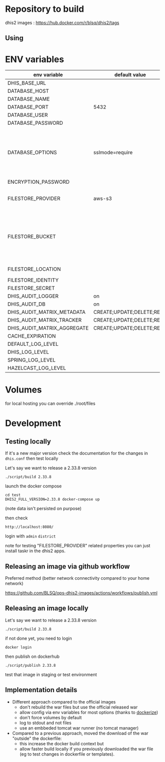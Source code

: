 # Repository to build 

dhis2 images : https://hub.docker.com/r/blsq/dhis2/tags

## Using

# ENV variables

| env variable          | default value  |  description                     |
|-----------------------|----------------|----------------------------------|
| DHIS_BASE_URL         |                |                                  |
| DATABASE_HOST         |                |                                  |
| DATABASE_NAME         |     | |
| DATABASE_PORT         |   5432         |                                  |
| DATABASE_USER         |                |                                  |  
| DATABASE_PASSWORD     |                |                                  |
| DATABASE_OPTIONS      | sslmode=require | depending on how is pg configure you might want to override that (eg localhosting) |
| ENCRYPTION_PASSWORD   |                | |
| FILESTORE_PROVIDER    | aws-s3         | other possible value `filesystem`  |
| FILESTORE_BUCKET      |                | set to files if not S3\n if s3 note that older version don't support eu-central-1 |
| FILESTORE_LOCATION    |                | set to files if not S3                                 |
| FILESTORE_IDENTITY    |                |                                  |
| FILESTORE_SECRET      |                |                                  |
| DHIS_AUDIT_LOGGER     |   on           |                                  |
| DHIS_AUDIT_DB         |   on           |                                  |
| DHIS_AUDIT_MATRIX_METADATA | CREATE;UPDATE;DELETE;READ | |
| DHIS_AUDIT_MATRIX_TRACKER | CREATE;UPDATE;DELETE;READ | |
| DHIS_AUDIT_MATRIX_AGGREGATE | CREATE;UPDATE;DELETE;READ | |
| CACHE_EXPIRATION
| DEFAULT_LOG_LEVEL
| DHIS_LOG_LEVEL
| SPRING_LOG_LEVEL
| HAZELCAST_LOG_LEVEL


# Volumes

for local hosting you can override ./root/files


# Development 
## Testing locally

If it's a new major version check the documentation for the changes in `dhis.conf`
then test locally

Let's say we want to release a 2.33.8 version
```
./script/build 2.33.8
```
launch the docker compose

```
cd test
DHIS2_FULL_VERSION=2.33.8 docker-compose up
```
(note data isn't persisted on purpose)

then check

```
http://localhost:8080/
```

login with `admin` `district`

note for testing "FILESTORE_PROVIDER" related properties you can just install taskr in the dhis2 apps.

## Releasing an image via github workflow

Preferred method (better network connectivity compared to your home network)

https://github.com/BLSQ/ops-dhis2-images/actions/workflows/publish.yml

## Releasing an image locally

Let's say we want to release a 2.33.8 version
```
./script/build 2.33.8
```

if not done yet, you need to login 
```
docker login
```

then publish on dockerhub
```
./script/publish 2.33.8
```

test that image in staging or test environment


## Implementation details

* Different approach compared to the official images
  - don't rebuild the war files but use the official released war
  - allow config via env variables for most options (thanks to [dockerize](https://github.com/jwilder/dockerize))
  - don't force volumes by default
  - log to stdout and not files
  - use an embbeded tomcat war runner (no tomcat manager)
* Compared to a previous approach, moved the download of the war "outside" the dockerfile:
  - this increase the docker build context but 
  - allow faster build locally if you previously downloaded the war file (eg to test changes in dockerfile or templates).
